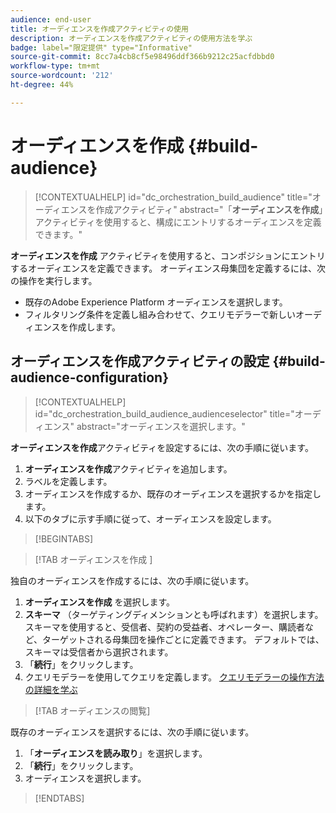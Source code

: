 ```yaml
---
audience: end-user
title: オーディエンスを作成アクティビティの使用
description: オーディエンスを作成アクティビティの使用方法を学ぶ
badge: label="限定提供" type="Informative"
source-git-commit: 8cc7a4cb8cf5e98496ddf366b9212c25acfdbbd0
workflow-type: tm+mt
source-wordcount: '212'
ht-degree: 44%

---
```



# オーディエンスを作成 {#build-audience}

>[!CONTEXTUALHELP]
>id="dc_orchestration_build_audience"
>title="オーディエンスを作成アクティビティ"
>abstract="「**オーディエンスを作成**」アクティビティを使用すると、構成にエントリするオーディエンスを定義できます。"

**オーディエンスを作成** アクティビティを使用すると、コンポジションにエントリするオーディエンスを定義できます。 オーディエンス母集団を定義するには、次の操作を実行します。

* 既存のAdobe Experience Platform オーディエンスを選択します。
* フィルタリング条件を定義し組み合わせて、クエリモデラーで新しいオーディエンスを作成します。

## オーディエンスを作成アクティビティの設定 {#build-audience-configuration}

>[!CONTEXTUALHELP]
>id="dc_orchestration_build_audience_audienceselector"
>title="オーディエンス"
>abstract="オーディエンスを選択します。"

**オーディエンスを作成**&#x200B;アクティビティを設定するには、次の手順に従います。

1. **オーディエンスを作成**&#x200B;アクティビティを追加します。
1. ラベルを定義します。
1. オーディエンスを作成するか、既存のオーディエンスを選択するかを指定します。
1. 以下のタブに示す手順に従って、オーディエンスを設定します。

>[!BEGINTABS]

>[!TAB  オーディエンスを作成 ]

独自のオーディエンスを作成するには、次の手順に従います。

1. **オーディエンスを作成** を選択します。
1. **スキーマ** （ターゲティングディメンションとも呼ばれます）を選択します。 スキーマを使用すると、受信者、契約の受益者、オペレーター、購読者など、ターゲットされる母集団を操作ごとに定義できます。 デフォルトでは、スキーマは受信者から選択されます。
1. 「**続行**」をクリックします。
1. クエリモデラーを使用してクエリを定義します。 [クエリモデラーの操作方法の詳細を学ぶ](../../query/query-modeler-overview.md)

>[!TAB オーディエンスの閲覧]

既存のオーディエンスを選択するには、次の手順に従います。

1. 「**オーディエンスを読み取り**」を選択します。
1. 「**続行**」をクリックします。
1. オーディエンスを選択します。

>[!ENDTABS]

<!--
## Examples{#build-audience-examples}

Here is an example of a workflow with two **Build audience** activities. The first one targets the poker players audience, followed by an email delivery. The second one targets the VIP clients audience, followed by an SMS delivery.

![](../assets/workflow-audience-example.png)
-->
